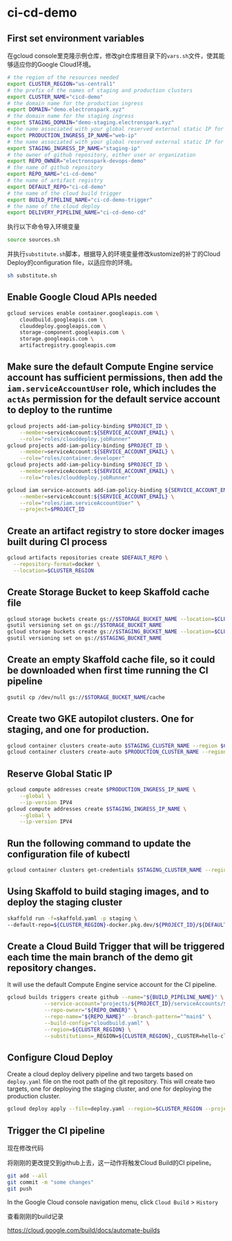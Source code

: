 # ci-cd-demo

## First set environment variables

在gcloud console里克隆示例仓库，修改git仓库根目录下的`vars.sh`文件，使其能够适应你的Google Cloud环境。

```bash
# the region of the resources needed
export CLUSTER_REGION="us-central1"
# the prefix of the names of staging and production clusters
export CLUSTER_NAME="cicd-demo"
# the domain name for the production ingress
export DOMAIN="demo.electronspark.xyz"
# the domain name for the staging ingress
export STAGING_DOMAIN="demo-staging.electronspark.xyz"
# the name associated with your global reserved external static IP for production ingress
export PRODUCTION_INGRESS_IP_NAME="web-ip"
# the name associated with your global reserved external static IP for staging ingress
export STAGING_INGRESS_IP_NAME="staging-ip"
# the owner of github repository, either user or organization
export REPO_OWNER="electronspark-devops-demo"
# the name of github repository
export REPO_NAME="ci-cd-demo"
# the name of artifact registry
export DEFAULT_REPO="ci-cd-demo"
# the name of the cloud build trigger
export BUILD_PIPELINE_NAME="ci-cd-demo-trigger"
# the name of the cloud deploy
export DELIVERY_PIPELINE_NAME="ci-cd-demo-cd"
```

执行以下命令导入环境变量

```bash
source sources.sh
```

并执行`substitute.sh`脚本，根据导入的环境变量修改kustomize的补丁的Cloud Deploy的configuration file，以适应你的环境。

```bash
sh substitute.sh
```

## Enable Google Cloud APIs needed

```bash
gcloud services enable container.googleapis.com \
    cloudbuild.googleapis.com \
    clouddeploy.googleapis.com \
    storage-component.googleapis.com \
    storage.googleapis.com \
    artifactregistry.googleapis.com
```

## Make sure the default Compute Engine service account has sufficient permissions, then add the `iam.serviceAccountUser` role, which includes the `actAs` permission for the default service account to deploy to the runtime

```bash
gcloud projects add-iam-policy-binding $PROJECT_ID \
    --member=serviceAccount:${SERVICE_ACCOUNT_EMAIL} \
    --role="roles/clouddeploy.jobRunner"
gcloud projects add-iam-policy-binding $PROJECT_ID \
    --member=serviceAccount:${SERVICE_ACCOUNT_EMAIL} \
    --role="roles/container.developer"
gcloud projects add-iam-policy-binding $PROJECT_ID \
    --member=serviceAccount:${SERVICE_ACCOUNT_EMAIL} \
    --role="roles/clouddeploy.jobRunner"

gcloud iam service-accounts add-iam-policy-binding ${SERVICE_ACCOUNT_EMAIL} \
    --member=serviceAccount:${SERVICE_ACCOUNT_EMAIL} \
    --role="roles/iam.serviceAccountUser" \
    --project=$PROJECT_ID
```

## Create an artifact registry to store docker images built during CI process

```bash
gcloud artifacts repositories create $DEFAULT_REPO \
  --repository-format=docker \
  --location=$CLUSTER_REGION
```

## Create Storage Bucket to keep Skaffold cache file

```bash
gcloud storage buckets create gs://$STORAGE_BUCKET_NAME --location=$CLUSTER_REGION
gsutil versioning set on gs://$STORAGE_BUCKET_NAME
gcloud storage buckets create gs://$STAGING_BUCKET_NAME --location=$CLUSTER_REGION
gsutil versioning set on gs://$STAGING_BUCKET_NAME
```

## Create an empty Skaffold cache file, so it could be downloaded when first time running the CI pipeline

```bash
gsutil cp /dev/null gs://$STORAGE_BUCKET_NAME/cache
```

## Create two GKE autopilot clusters. One for staging, and one for production.

```bash
gcloud container clusters create-auto $STAGING_CLUSTER_NAME --region $CLUSTER_REGION
gcloud container clusters create-auto $PRODUCTION_CLUSTER_NAME --region $CLUSTER_REGION
```

## Reserve Global Static IP

```bash
gcloud compute addresses create $PRODUCTION_INGRESS_IP_NAME \
    --global \
    --ip-version IPV4
gcloud compute addresses create $STAGING_INGRESS_IP_NAME \
    --global \
    --ip-version IPV4
```

## Run the following command to update the configuration file of kubectl

```bash
gcloud container clusters get-credentials $STAGING_CLUSTER_NAME --region $CLUSTER_REGION
```

## Using Skaffold to build staging images, and to deploy the staging cluster

```bash
skaffold run -f=skaffold.yaml -p staging \
--default-repo=${CLUSTER_REGION}-docker.pkg.dev/${PROJECT_ID}/${DEFAULT_REPO}
```

## Create a Cloud Build Trigger that will be triggered each time the main branch of the demo git repository changes.

It will use the default Compute Engine service account for the CI pipeline.

```bash
gcloud builds triggers create github --name="${BUILD_PIPELINE_NAME}" \
            --service-account="projects/${PROJECT_ID}/serviceAccounts/${SERVICE_ACCOUNT_EMAIL}" \
            --repo-owner="${REPO_OWNER}" \
            --repo-name="${REPO_NAME}" --branch-pattern="^main$" \
            --build-config="cloudbuild.yaml" \
            --region=${CLUSTER_REGION} \
            --substitutions=_REGION=${CLUSTER_REGION},_CLUSTER=hello-cloudbuild,_CACHE_URI=gs://$STORAGE_BUCKET_NAME,_DELIVERY_PIPELINE_NAME=$DELIVERY_PIPELINE_NAME,_SOURCE_STAGING_BUCKET=gs://$STAGING_BUCKET_NAME,_DEFAULT_REPO=$DEFAULT_REPO,_PROJECT_ID=$PROJECT_ID
```

## Configure Cloud Deploy

Create a cloud deploy delivery pipeline and two targets based on `deploy.yaml` file on the root path of the git repository. This will create two targets, one for deploying the staging cluster, and one for deploying the production cluster.

```bash
gcloud deploy apply --file=deploy.yaml --region=$CLUSTER_REGION --project=$PROJECT_ID
```

## Trigger the CI pipeline

现在修改代码

将刚刚的更改提交到github上去，这一动作将触发Cloud Build的CI pipeline。

```bash
git add --all
git commit -m "some changes"
git push
```

In the Google Cloud console navigation menu, click `Cloud Build` > `History`

查看刚刚的build记录






https://cloud.google.com/build/docs/automate-builds